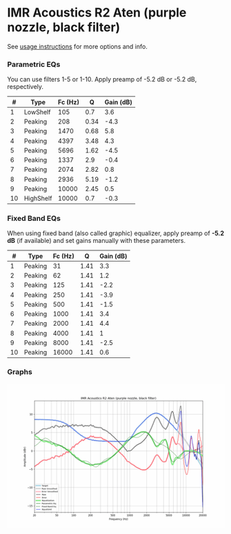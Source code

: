 # IMR Acoustics R2 Aten (purple nozzle, black filter)
See [usage instructions](https://github.com/jaakkopasanen/AutoEq#usage) for more options and info.

### Parametric EQs
You can use filters 1-5 or 1-10. Apply preamp of -5.2 dB or -5.2 dB, respectively.

|   # | Type      |   Fc (Hz) |    Q |   Gain (dB) |
|-----|-----------|-----------|------|-------------|
|   1 | LowShelf  |       105 | 0.7  |         3.6 |
|   2 | Peaking   |       208 | 0.34 |        -4.3 |
|   3 | Peaking   |      1470 | 0.68 |         5.8 |
|   4 | Peaking   |      4397 | 3.48 |         4.3 |
|   5 | Peaking   |      5696 | 1.62 |        -4.5 |
|   6 | Peaking   |      1337 | 2.9  |        -0.4 |
|   7 | Peaking   |      2074 | 2.82 |         0.8 |
|   8 | Peaking   |      2936 | 5.19 |        -1.2 |
|   9 | Peaking   |     10000 | 2.45 |         0.5 |
|  10 | HighShelf |     10000 | 0.7  |        -0.3 |

### Fixed Band EQs
When using fixed band (also called graphic) equalizer, apply preamp of **-5.2 dB** (if available) and set gains manually with these parameters.

|   # | Type    |   Fc (Hz) |    Q |   Gain (dB) |
|-----|---------|-----------|------|-------------|
|   1 | Peaking |        31 | 1.41 |         3.3 |
|   2 | Peaking |        62 | 1.41 |         1.2 |
|   3 | Peaking |       125 | 1.41 |        -2.2 |
|   4 | Peaking |       250 | 1.41 |        -3.9 |
|   5 | Peaking |       500 | 1.41 |        -1.5 |
|   6 | Peaking |      1000 | 1.41 |         3.4 |
|   7 | Peaking |      2000 | 1.41 |         4.4 |
|   8 | Peaking |      4000 | 1.41 |         1   |
|   9 | Peaking |      8000 | 1.41 |        -2.5 |
|  10 | Peaking |     16000 | 1.41 |         0.6 |

### Graphs
![](./IMR%20Acoustics%20R2%20Aten%20(purple%20nozzle,%20black%20filter).png)
